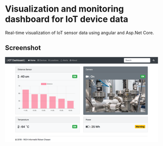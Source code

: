 # Visualization and monitoring dashboard for IoT device data

Real-time visualization of IoT sensor data using angular and Asp.Net Core.

## Screenshot
![screenshot](https://github.com/rich-info/aspnetcore-angular5-iot-dashboard/blob/master/screenshots/iot-dashboard-screenshot.png)

